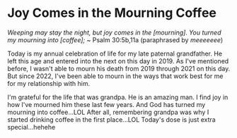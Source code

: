 # Joy Comes in the Mourning Coffee

*Weeping may stay the night, but joy comes in the [mourning]. You turned my mourning into [coffee];* ~ Psalm 30:5b,11a (paraphrased by *meeeeeee*)

Today is my annual celebration of life for my late paternal grandfather. He left this age and entered into the next on this day in 2019. As I've mentioned before, I wasn't able to mourn his death from 2019 through 2021 on this day. But since 2022, I've been able to mourn in the ways that work best for me for my relationship with him.

I'm grateful for the life that was grandpa. He is an amazing man. I find joy in how I've mourned him these last few years. And God has turned my mourning into coffee...LOL After all, remembering grandpa was why I started drinking coffee in the first place...LOL Today's dose is just extra special...hehehe

